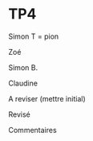 TP4
===
Simon T = pion 

Zoé

Simon B.

Claudine


A reviser (mettre initial)



Revisé



Commentaires
